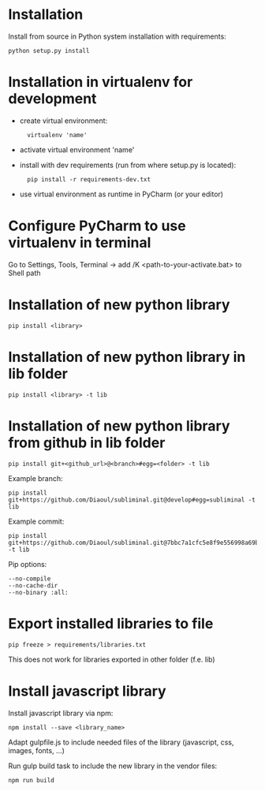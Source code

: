 Installation
============
Install from source in Python system installation with requirements:

    python setup.py install

Installation in virtualenv for development
==========================================
- create virtual environment: 

        virtualenv 'name'

- activate virtual environment 'name'

- install with dev requirements (run from where setup.py is located):

        pip install -r requirements-dev.txt
        
- use virtual environment as runtime in PyCharm (or your editor)

Configure PyCharm to use virtualenv in terminal
===============================================
Go to Settings, Tools, Terminal -> add /K <path-to-your-activate.bat> to Shell path

Installation of new python library
==================================
    pip install <library>

Installation of new python library in lib folder
================================================
    pip install <library> -t lib

Installation of new python library from github in lib folder
============================================================
    pip install git+<github_url>@<branch>#egg=<folder> -t lib

Example branch:

    pip install git+https://github.com/Diaoul/subliminal.git@develop#egg=subliminal -t lib
  
Example commit: 

    pip install git+https://github.com/Diaoul/subliminal.git@7bbc7a1cfc5e8f9e556998a69b655daa07c231c4#egg=subliminal -t lib

Pip options:

    --no-compile
    --no-cache-dir
    --no-binary :all:

Export installed libraries to file
==================================
    pip freeze > requirements/libraries.txt

This does not work for libraries exported in other folder (f.e. lib)

Install javascript library
==========================
Install javascript library via npm:

    npm install --save <library_name>

Adapt gulpfile.js to include needed files of the library (javascript, css, images, fonts, ...)

Run gulp build task to include the new library in the vendor files:

    npm run build